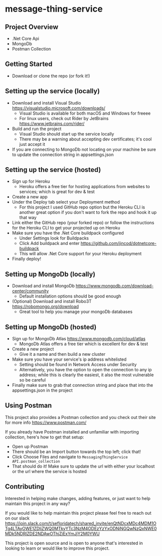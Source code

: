 # message-thing-service

## Project Overview
* .Net Core Api
* MongoDb
* Postman Collection

## Getting Started 
- Download or clone the repo (or fork it!)

## Setting up the service (locally)
- Download and install Visual Studio https://visualstudio.microsoft.com/downloads/
    - Visual Studio is available for both macOS and Windows for freeee
    - For linux users, check out Rider by JetBrains https://www.jetbrains.com/rider/
- Build and run the project
    - Visual Studio should start up the service locally
    - There may be a warning about accepting dev certificates; it's cool just accept it
- If you are connecting to MongoDb not locating on your machine be sure to update the connection string in appsettings.json

## Setting up the service (hosted)
- Sign up for Heroku
    - Heroku offers a free tier for hosting applications from websites to services; which is great for dev & test
- Create a new app
- Under the Deploy tab select your Deployment method
    - For this project I used GitHub repo option but the Heroku CLI is another great option if you don't want to fork the repo and hook it up that way
- Link either the GitHub repo (your forked repo) or follow the instructions for the Heroku CLI to get your projected up on Heroku
- Make sure you have the .Net Core buildpack configured
    - Under Settings look for Buildpacks
    - Click Add buildpack and enter https://github.com/jincod/dotnetcore-buildpack
    - This will allow .Net Core support for your Heroku deployment
- Finally deploy!

## Setting up MongoDb (locally)
- Download and install MongoDb https://www.mongodb.com/download-center/community
    - Default installation options should be good enough
- (Optional) Download and install Robo3T https://robomongo.org/download
    - Great tool to help you manage your mongoDb databases

## Setting up MongoDb (hosted)
- Sign up for MongoDb Atlas https://www.mongodb.com/cloud/atlas
    - MongoDb Atlas offers a free tier which is excellent for dev & test
- Create a new project
    - Give it a name and then build a new cluster
- Make sure you have your service's ip address whitelisted
    - Setting should be found in Network Access under Security
    - Alternatively, you have the option to open the connection to any ip address; while this is clearly the easiest, it also the most vulnerable so be careful
- Finally make sure to grab that connection string and place that into the appsettings.json in the project

## Using Postman
This project also provides a Postman collection and you check out their site for more info https://www.postman.com/

If you already have Postman installed and unfamiliar with importing collection, here's how to get that setup:
- Open up Postman
- There should be an Import button towards the top left; click that!
- Click Choose Files and navigate to `MessagingThingService API.postman_collection`
- That should do it! Make sure to update the url with either your localhost or the url where the service is hosted

## Contributing
Interested in helping make changes, adding features, or just want to help maintain this project in any way? 

If you would like to help maintain this project please feel free to reach out on our slack https://join.slack.com/t/sefloridatech/shared_invite/enQtNDcxMDc4MDM1OTg4LTAyOWE1ZDliZWQ0MTkyYTc3NzM4ODEzYzYxODNiNGQwNzQxNWE0MDk5NDRlZDE2NDAwOThjZjExYmJjY2M0YWU

This project is open source and is open to anyone that's interested in looking to learn or would like to improve this project. 
